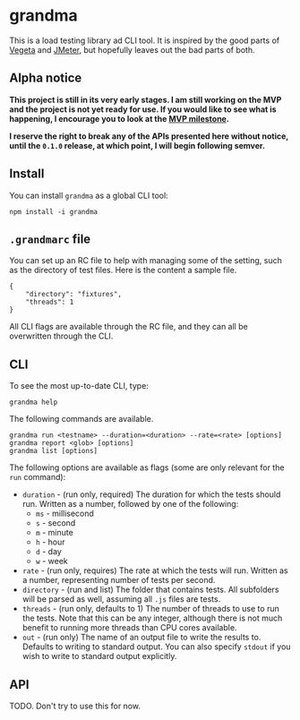 # grandma

This is a load testing library ad CLI tool. It is inspired by the good parts of [Vegeta](https://github.com/tsenart/vegeta) and [JMeter](http://jmeter.apache.org/), but hopefully leaves out the bad parts of both.

## Alpha notice

**This project is still in its very early stages. I am still working on the MVP and the project is not yet ready for use. If you would like to see what is happening, I encourage you to look at the [MVP milestone](https://github.com/catdad/grandma/milestones/mvp).**

**I reserve the right to break any of the APIs presented here without notice, until the `0.1.0` release, at which point, I will begin following semver.**

## Install

You can install `grandma` as a global CLI tool:

    npm install -i grandma
    
## `.grandmarc` file

You can set up an RC file to help with managing some of the setting, such as the directory of test files. Here is the content a sample file.

```
{
    "directory": "fixtures",
    "threads": 1
}
```

All CLI flags are available through the RC file, and they can all be overwritten through the CLI.

## CLI

To see the most up-to-date CLI, type:

    grandma help

The following commands are available.

```
grandma run <testname> --duration=<duration> --rate=<rate> [options]
grandma report <glob> [options]
grandma list [options]
```

The following options are available as flags (some are only relevant for the `run` command):

- `duration` - (run only, required) The duration for which the tests should run. Written as a number, followed by one of the following:
  - `ms` - millisecond
  - `s` - second
  - `m` - minute
  - `h` - hour
  - `d` - day
  - `w` - week
- `rate` - (run only, requires) The rate at which the tests will run. Written as a number, representing number of tests per second.
- `directory` - (run and list) The folder that contains tests. All subfolders will be parsed as well, assuming all `.js` files are tests.
- `threads` - (run only, defaults to 1) The number of threads to use to run the tests. Note that this can be any integer, although there is not much benefit to running more threads than CPU cores available.
- `out` - (run only) The name of an output file to write the results to. Defaults to writing to standard output. You can also specify `stdout` if you wish to write to standard output explicitly.

## API

TODO. Don't try to use this for now.
